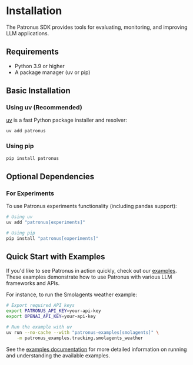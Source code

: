 # Installation

The Patronus SDK provides tools for evaluating, monitoring, and improving LLM applications.

## Requirements

- Python 3.9 or higher
- A package manager (uv or pip)

## Basic Installation

### Using uv (Recommended)

[uv](https://github.com/astral-sh/uv) is a fast Python package installer and resolver:

```bash
uv add patronus
```

### Using pip

```bash
pip install patronus
```

## Optional Dependencies

### For Experiments

To use Patronus experiments functionality (including pandas support):

```bash
# Using uv
uv add "patronus[experiments]"

# Using pip
pip install "patronus[experiments]"
```

## Quick Start with Examples

If you'd like to see Patronus in action quickly, check out our [examples](../examples/index.md). These examples demonstrate how to use Patronus with various LLM frameworks and APIs.

For instance, to run the Smolagents weather example:

```bash
# Export required API keys
export PATRONUS_API_KEY=your-api-key
export OPENAI_API_KEY=your-api-key

# Run the example with uv
uv run --no-cache --with "patronus-examples[smolagents]" \
    -m patronus_examples.tracking.smolagents_weather
```

See the [examples documentation](../examples/index.md) for more detailed information on running and understanding the available examples.
